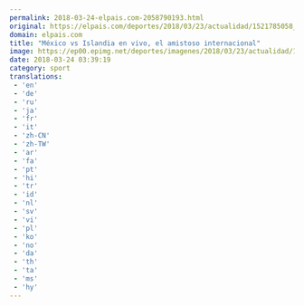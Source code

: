 ```yaml
---
permalink: 2018-03-24-elpais.com-2058790193.html
original: https://elpais.com/deportes/2018/03/23/actualidad/1521785058_268458.html#?ref=rss&format=simple&link=link
domain: elpais.com
title: "México vs Islandia en vivo, el amistoso internacional"
image: https://ep00.epimg.net/deportes/imagenes/2018/03/23/actualidad/1521785058_268458_1521861829_rrss_normal.jpg
date: 2018-03-24 03:39:19
category: sport
translations: 
 - 'en'
 - 'de'
 - 'ru'
 - 'ja'
 - 'fr'
 - 'it'
 - 'zh-CN'
 - 'zh-TW'
 - 'ar'
 - 'fa'
 - 'pt'
 - 'hi'
 - 'tr'
 - 'id'
 - 'nl'
 - 'sv'
 - 'vi'
 - 'pl'
 - 'ko'
 - 'no'
 - 'da'
 - 'th'
 - 'ta'
 - 'ms'
 - 'hy'
---
```


